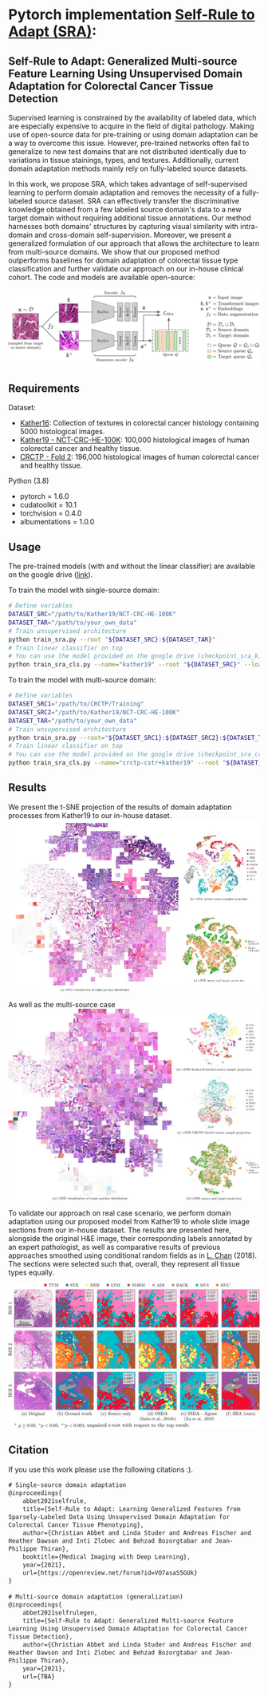 # Pytorch implementation [Self-Rule to Adapt (SRA)](https://openreview.net/forum?id=VO7asaS5GUk):
## Self-Rule to Adapt: Generalized Multi-source Feature Learning Using Unsupervised Domain Adaptation for Colorectal Cancer Tissue Detection

Supervised learning is constrained by the availability of labeled data, which are especially expensive to acquire in 
the field of digital pathology. Making use of open-source data for pre-training or using domain adaptation can be a 
way to overcome this issue. However, pre-trained networks often fail to generalize to new test domains that are not 
distributed identically due to variations in tissue stainings, types, and textures. Additionally, current domain 
adaptation methods mainly rely on fully-labeled source datasets.

In this work, we propose SRA, which takes advantage of self-supervised learning to perform domain adaptation and 
removes the necessity of a fully-labeled source dataset. SRA can effectively transfer the discriminative knowledge 
obtained from a few labeled source domain's data to a new target domain without requiring additional tissue annotations. 
Our method harnesses both domains' structures by capturing visual similarity with intra-domain and cross-domain 
self-supervision. Moreover, we present a generalized formulation of our approach that allows the architecture to learn 
from multi-source domains. We show that our proposed method outperforms baselines for domain adaptation of colorectal 
tissue type classification and further validate our approach on our in-house clinical cohort. The code and models are 
available open-source:

![Segmentation result](figs/pipeline.jpeg)

## Requirements
 
Dataset:
* [Kather16](https://zenodo.org/record/53169): Collection of textures in colorectal cancer 
histology containing 5000 histological images.
* [Kather19 - NCT-CRC-HE-100K](https://zenodo.org/record/1214456): 100,000 histological images of human colorectal cancer 
and healthy tissue.
* [CRCTP - Fold 2](https://warwick.ac.uk/fac/cross_fac/tia/data/crc-tp): 196,000 histological images of human colorectal cancer 
and healthy tissue.

Python (3.8)
* pytorch = 1.6.0
* cudatoolkit = 10.1
* torchvision = 0.4.0 
* albumentations = 1.0.0


## Usage
The pre-trained models (with and without the linear classifier) are available on the google
drive ([link](https://drive.google.com/drive/folders/1_4qa2JJPqMvEq6FgoTnmzkvPVgzQWma7?usp=sharing)). 

To train the model with single-source domain:
```bash
# Define variables
DATASET_SRC="/path/to/Kather19/NCT-CRC-HE-100K"
DATASET_TAR="/path/to/your_own_data"
# Train unsupervised architecture
python train_sra.py --root "${DATASET_SRC}:${DATASET_TAR}"
# Train linear classifier on top
# You can use the model provided on the google drive (checkpoint_sra_k19_inhouse.pth)
python train_sra_cls.py --name="kather19" --root "${DATASET_SRC}" --loadpath=/path/to/pretrained/model.pth
```

To train the model with multi-source domain:
```bash
# Define variables
DATASET_SRC1="/path/to/CRCTP/Training"
DATASET_SRC2="/path/to/Kather19/NCT-CRC-HE-100K"
DATASET_TAR="/path/to/your_own_data"
# Train unsupervised architecture
python train_sra.py --root="${DATASET_SRC1}:${DATASET_SRC2}:${DATASET_TAR}"
# Train linear classifier on top
# You can use the model provided on the google drive (checkpoint_sra_crctp_k19_inhouse.pth)
python train_sra_cls.py --name="crctp-cstr+kather19" --root "${DATASET_SRC1}:${DATASET_SRC2}" --loadpath=/path/to/pretrained/model.pth
```

## Results

We present the t-SNE projection of the results of domain adaptation processes from Kather19 
to our in-house dataset.
![Kather19 to inhouse](figs/k19_inhouse_tsne.jpeg)

As well as the multi-source case
![CRCTP_Kather19 to inhouse](figs/crctp_k19_inhouse_tsne.jpeg)


To validate our approach on real case scenario, we perform domain adaptation using our 
proposed model from Kather19 to whole slide image 
sections from our in-house dataset. The results are presented here, alongside the original 
H&E image, their corresponding labels annotated by an expert pathologist, as well as 
comparative results of previous approaches smoothed using conditional random fields as 
in [L. Chan](https://github.com/lyndonchan/hsn_v1) (2018). The sections were selected such that, 
overall, they represent all tissue types equally.

![Segmentation result](figs/roi_wsi.jpeg)

## Citation

If you use this work please use the following citations :).

```text
# Single-source domain adaptation
@inproceedings{
	abbet2021selfrule,
	title={Self-Rule to Adapt: Learning Generalized Features from Sparsely-Labeled Data Using Unsupervised Domain Adaptation for Colorectal Cancer Tissue Phenotyping},
	author={Christian Abbet and Linda Studer and Andreas Fischer and Heather Dawson and Inti Zlobec and Behzad Bozorgtabar and Jean-Philippe Thiran},
	booktitle={Medical Imaging with Deep Learning},
	year={2021},
	url={https://openreview.net/forum?id=VO7asaS5GUk}
}

# Multi-source domain adaptation (generalization)
@inproceedings{
	abbet2021selfrulegen,
	title={Self-Rule to Adapt: Generalized Multi-source Feature Learning Using Unsupervised Domain Adaptation for Colorectal Cancer Tissue Detection},
	author={Christian Abbet and Linda Studer and Andreas Fischer and Heather Dawson and Inti Zlobec and Behzad Bozorgtabar and Jean-Philippe Thiran},
	year={2021},
	url={TBA}
}
```

